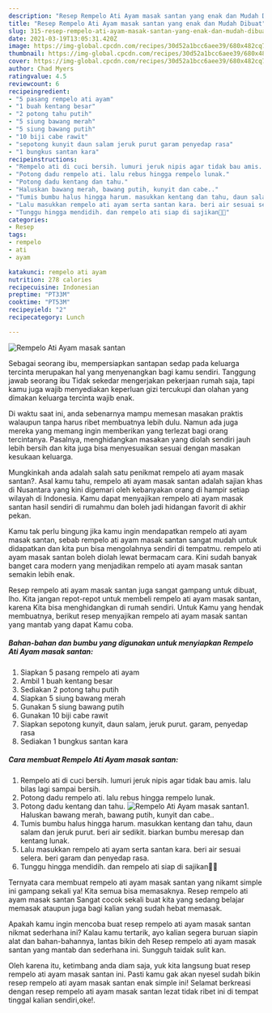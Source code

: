 ```yaml
---
description: "Resep Rempelo Ati Ayam masak santan yang enak dan Mudah Dibuat"
title: "Resep Rempelo Ati Ayam masak santan yang enak dan Mudah Dibuat"
slug: 315-resep-rempelo-ati-ayam-masak-santan-yang-enak-dan-mudah-dibuat
date: 2021-03-19T13:05:31.420Z
image: https://img-global.cpcdn.com/recipes/30d52a1bcc6aee39/680x482cq70/rempelo-ati-ayam-masak-santan-foto-resep-utama.jpg
thumbnail: https://img-global.cpcdn.com/recipes/30d52a1bcc6aee39/680x482cq70/rempelo-ati-ayam-masak-santan-foto-resep-utama.jpg
cover: https://img-global.cpcdn.com/recipes/30d52a1bcc6aee39/680x482cq70/rempelo-ati-ayam-masak-santan-foto-resep-utama.jpg
author: Chad Myers
ratingvalue: 4.5
reviewcount: 6
recipeingredient:
- "5 pasang rempelo ati ayam"
- "1 buah kentang besar"
- "2 potong tahu putih"
- "5 siung bawang merah"
- "5 siung bawang putih"
- "10 biji cabe rawit"
- "sepotong kunyit daun salam jeruk purut garam penyedap rasa"
- "1 bungkus santan kara"
recipeinstructions:
- "Rempelo ati di cuci bersih. lumuri jeruk nipis agar tidak bau amis. lalu bilas lagi sampai bersih."
- "Potong dadu rempelo ati. lalu rebus hingga rempelo lunak."
- "Potong dadu kentang dan tahu."
- "Haluskan bawang merah, bawang putih, kunyit dan cabe.."
- "Tumis bumbu halus hingga harum. masukkan kentang dan tahu, daun salam dan jeruk purut. beri air sedikit. biarkan bumbu meresap dan kentang lunak."
- "Lalu masukkan rempelo ati ayam serta santan kara. beri air sesuai selera. beri garam dan penyedap rasa."
- "Tunggu hingga mendidih. dan rempelo ati siap di sajikan💜💜"
categories:
- Resep
tags:
- rempelo
- ati
- ayam

katakunci: rempelo ati ayam 
nutrition: 278 calories
recipecuisine: Indonesian
preptime: "PT33M"
cooktime: "PT53M"
recipeyield: "2"
recipecategory: Lunch

---
```



![Rempelo Ati Ayam masak santan](https://img-global.cpcdn.com/recipes/30d52a1bcc6aee39/680x482cq70/rempelo-ati-ayam-masak-santan-foto-resep-utama.jpg)

Sebagai seorang ibu, mempersiapkan santapan sedap pada keluarga tercinta merupakan hal yang menyenangkan bagi kamu sendiri. Tanggung jawab seorang ibu Tidak sekedar mengerjakan pekerjaan rumah saja, tapi kamu juga wajib menyediakan keperluan gizi tercukupi dan olahan yang dimakan keluarga tercinta wajib enak.

Di waktu  saat ini, anda sebenarnya mampu memesan masakan praktis walaupun tanpa harus ribet membuatnya lebih dulu. Namun ada juga mereka yang memang ingin memberikan yang terlezat bagi orang tercintanya. Pasalnya, menghidangkan masakan yang diolah sendiri jauh lebih bersih dan kita juga bisa menyesuaikan sesuai dengan masakan kesukaan keluarga. 



Mungkinkah anda adalah salah satu penikmat rempelo ati ayam masak santan?. Asal kamu tahu, rempelo ati ayam masak santan adalah sajian khas di Nusantara yang kini digemari oleh kebanyakan orang di hampir setiap wilayah di Indonesia. Kamu dapat menyajikan rempelo ati ayam masak santan hasil sendiri di rumahmu dan boleh jadi hidangan favorit di akhir pekan.

Kamu tak perlu bingung jika kamu ingin mendapatkan rempelo ati ayam masak santan, sebab rempelo ati ayam masak santan sangat mudah untuk didapatkan dan kita pun bisa mengolahnya sendiri di tempatmu. rempelo ati ayam masak santan boleh diolah lewat bermacam cara. Kini sudah banyak banget cara modern yang menjadikan rempelo ati ayam masak santan semakin lebih enak.

Resep rempelo ati ayam masak santan juga sangat gampang untuk dibuat, lho. Kita jangan repot-repot untuk membeli rempelo ati ayam masak santan, karena Kita bisa menghidangkan di rumah sendiri. Untuk Kamu yang hendak membuatnya, berikut resep menyajikan rempelo ati ayam masak santan yang mantab yang dapat Kamu coba.

<!--inarticleads1-->

##### Bahan-bahan dan bumbu yang digunakan untuk menyiapkan Rempelo Ati Ayam masak santan:

1. Siapkan 5 pasang rempelo ati ayam
1. Ambil 1 buah kentang besar
1. Sediakan 2 potong tahu putih
1. Siapkan 5 siung bawang merah
1. Gunakan 5 siung bawang putih
1. Gunakan 10 biji cabe rawit
1. Siapkan sepotong kunyit, daun salam, jeruk purut. garam, penyedap rasa
1. Sediakan 1 bungkus santan kara




<!--inarticleads2-->

##### Cara membuat Rempelo Ati Ayam masak santan:

1. Rempelo ati di cuci bersih. lumuri jeruk nipis agar tidak bau amis. lalu bilas lagi sampai bersih.
1. Potong dadu rempelo ati. lalu rebus hingga rempelo lunak.
1. Potong dadu kentang dan tahu.
<img src="https://img-global.cpcdn.com/steps/a453d35f01ebecb7/160x128cq70/rempelo-ati-ayam-masak-santan-langkah-memasak-3-foto.jpg" alt="Rempelo Ati Ayam masak santan">1. Haluskan bawang merah, bawang putih, kunyit dan cabe..
1. Tumis bumbu halus hingga harum. masukkan kentang dan tahu, daun salam dan jeruk purut. beri air sedikit. biarkan bumbu meresap dan kentang lunak.
1. Lalu masukkan rempelo ati ayam serta santan kara. beri air sesuai selera. beri garam dan penyedap rasa.
1. Tunggu hingga mendidih. dan rempelo ati siap di sajikan💜💜




Ternyata cara membuat rempelo ati ayam masak santan yang nikamt simple ini gampang sekali ya! Kita semua bisa memasaknya. Resep rempelo ati ayam masak santan Sangat cocok sekali buat kita yang sedang belajar memasak ataupun juga bagi kalian yang sudah hebat memasak.

Apakah kamu ingin mencoba buat resep rempelo ati ayam masak santan nikmat sederhana ini? Kalau kamu tertarik, ayo kalian segera buruan siapin alat dan bahan-bahannya, lantas bikin deh Resep rempelo ati ayam masak santan yang mantab dan sederhana ini. Sungguh taidak sulit kan. 

Oleh karena itu, ketimbang anda diam saja, yuk kita langsung buat resep rempelo ati ayam masak santan ini. Pasti kamu gak akan nyesel sudah bikin resep rempelo ati ayam masak santan enak simple ini! Selamat berkreasi dengan resep rempelo ati ayam masak santan lezat tidak ribet ini di tempat tinggal kalian sendiri,oke!.

